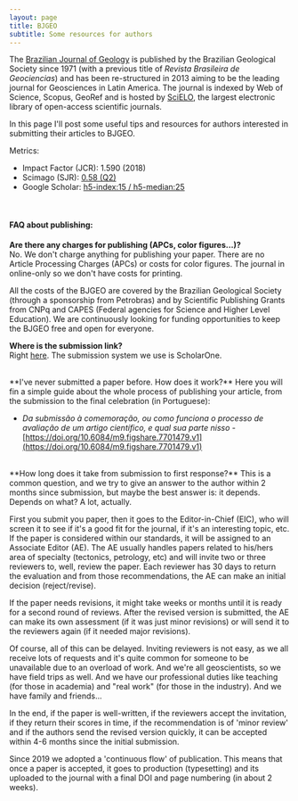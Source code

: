 ```yaml
---
layout: page
title: BJGEO
subtitle: Some resources for authors
---
```


The [Brazilian Journal of Geology](www.scielo.br/bjgeo/) is published by the Brazilian Geological Society since 1971 (with a previous title of *Revista Brasileira de Geociencias*) and has been re-structured in 2013 aiming to be the leading journal for Geosciences in Latin America. The journal is indexed by Web of Science, Scopus, GeoRef and is hosted by [SciELO](www.scielo.br/), the largest electronic library of open-access scientific journals.  

In this page I'll post some useful tips and resources for authors interested in submitting their articles to BJGEO.  

Metrics:
- Impact Factor (JCR): 1.590 (2018)  
- Scimago (SJR): [0.58 (Q2)](https://www.scimagojr.com/journalsearch.php?q=21100266566&tip=sid&clean=0)  
- Google Scholar: [h5-index:15 / h5-median:25](https://scholar.google.com/citations?view_op=list_hcore&venue=CtCVPrZkjikJ.2019&hl=en)  

<br>

#### FAQ about publishing:

**Are there any charges for publishing (APCs, color figures...)?**  
No. We don't charge anything for publishing your paper. There are no Article Processing Charges (APCs) or costs for color figures. The journal in online-only so we don't have costs for printing.

All the costs of the BJGEO are covered by the Brazilian Geological Society (through a sponsorship from Petrobras) and by Scientific Publishing Grants from CNPq and CAPES (Federal agencies for Science and Higher Level Education). We are continuously looking for funding opportunities to keep the BJGEO free and open for everyone.
<br>

**Where is the submission link?**   
Right [here](https://mc04.manuscriptcentral.com/bjgeo-scielo). The submission system we use is ScholarOne.


<br>
**I've never submitted a paper before. How does it work?** 
Here you will fin a simple guide about the whole process of publishing your article, from the submission to the final celebration (in Portuguese):

- *Da submissão à comemoração, ou como funciona o processo de avaliação de um artigo científico, e qual sua parte nisso* - [https://doi.org/10.6084/m9.figshare.7701479.v1](https://doi.org/10.6084/m9.figshare.7701479.v1)   

<br>
**How long does it take from submission to first response?** 
This is a common question, and we try to give an answer to the author within 2 months since submission, but maybe the best answer is: it depends. Depends on what? A lot, actually. 

First you submit you paper, then it goes to the Editor-in-Chief (EIC), who will screen it to see if it's a good fit for the journal, if it's an interesting topic, etc. If the paper is considered within our standards, it will be assigned to an Associate Editor (AE). The AE usually handles papers related to his/hers area of specialty (tectonics, petrology, etc) and will invite two or three reviewers to, well, review the paper. Each reviewer has 30 days to return the evaluation and from those recommendations, the AE can make an initial decision (reject/revise). 

If the paper needs revisions, it might take weeks or months until it is ready for a second round of reviews. After the revised version is submitted, the AE can make its own assessment (if it was just minor revisions) or will send it to the reviewers again (if it needed major revisions). 

Of course, all of this can be delayed. Inviting reviewers is not easy, as we all receive lots of requests and it's quite common for someone to be unavailable due to an overload of work. And we're all geoscientists, so we have field trips as well. And we have our professional duties like teaching (for those in academia) and "real work" (for those in the industry). And we have family and friends...

In the end, if the paper is well-written, if the reviewers accept the invitation, if they return their scores in time, if the recommendation is of 'minor review' and if the authors send the revised version quickly, it can be accepted within 4-6 months since the initial submission. 

Since 2019 we adopted a 'continuous flow' of publication. This means that once a paper is accepted, it goes to production (typesetting) and its uploaded to the journal with a final DOI and page numbering (in about 2 weeks).




























